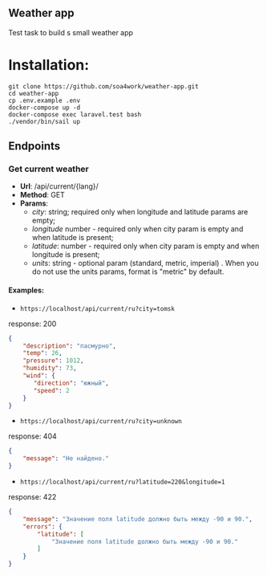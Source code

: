 ## Weather app

Test task to build s small weather app

### 

# Installation:
```console
git clone https://github.com/soa4work/weather-app.git
cd weather-app
cp .env.example .env
docker-compose up -d
docker-compose exec laravel.test bash
./vendor/bin/sail up
```

## Endpoints

### Get current weather

- **Url**: /api/current/{lang}/
- **Method**: GET
- **Params**:
    - *city*: string; required only when longitude and latitude params are empty;   
    - *longitude* number - required only when city param is empty and when latitude is present;
    - *latitude*: number - required only when city param is empty and when longitude is present;
    - *units*: string - optional param	(standard, metric, imperial) . When you do not use the units params, 
      format is "metric" by default.

#### Examples: 

- `https://localhost/api/current/ru?city=tomsk`

response: 200
```json
{
    "description": "пасмурно",
    "temp": 26,
    "pressure": 1012,
    "humidity": 73,
    "wind": {
       "direction": "южный",
       "speed": 2
    }
}
```

- `https://localhost/api/current/ru?city=unknown`

response: 404
```json
{
    "message": "Не найдено."
}
```

- `https://localhost/api/current/ru?latitude=220&longitude=1`

response: 422
```json
{
    "message": "Значение поля latitude должно быть между -90 и 90.",
    "errors": {
        "latitude": [
            "Значение поля latitude должно быть между -90 и 90."
        ]
    }
}
```
